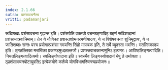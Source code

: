 ```yaml
---
index: 2.1.66
sutra: प्रशंसावचनैश्च
vritti: padamanjari
---
```


  रूढिशब्दाः प्रशंसावचना गृह्यन्त इति। प्रशंसयेति वक्तव्ये वचनग्रहणादिह ग्रहणं रूढिशब्दानां प्रशंसामात्रवाचिमाम्। तेन ये यौगिकाः प्रशस्तशोभनरमणीयादयः, ये च विशेषवचनाः शुचिमृद्वायः, ये च जातिशब्दाः सन्तः परत्र प्रयोगात्प्रशंसां गमयन्ति सिंहो माणवक इति, ते सर्वे व्युदस्ता भवन्ति। मतल्लिकादय इति। ठ्मतल्लिका मचर्चिका प्रकाण्डमुध्दतल्लजौ। प्रशस्तवाचकान्यमूनिऽ इत्यमरः। आविष्टलिङ्गत्वादिति। नियतलिङ्गत्वादित्यर्थः। स्वलिङ्गोपादाना इति। स्वस्यैव लिङ्गस्योपादानं येषु ते तथोक्ताः। ठ्प्रशंसावचनपोटायुवतिऽ इत्येकयोगे कर्तव्ये योगविभागश्चिन्त्यप्रयोजनः॥